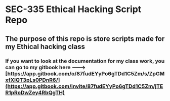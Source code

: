 # SEC-335 Ethical Hacking Script Repo

## The purpose of this repo is store scripts made for my Ethical hacking class

### If you want to look at the documentation for my class work, you can go to my gitbook here ---> [https://app.gitbook.com/o/87fudEYyPo6gTDd1C5Zm/s/ZpGMxfXlQT3pLs0PDnR6/](https://app.gitbook.com/invite/87fudEYyPo6gTDd1C5Zm/jTER1pRoDwZey4RbQgTH)
